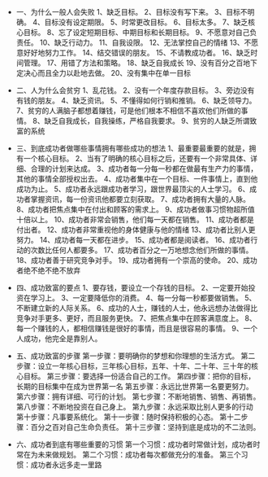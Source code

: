 - 一、为什么一般人会失败
  1、缺乏目标。
  2、目标没有写下来。
  3、目标不明确。
  4、目标没有设定期限。
  5、时常更改目标。
  6、目标太多。
  7、缺乏核心目标。
  8、忘了设定短期目标、中期目标和长期目标。
  9、不愿意对自己负责任。
  10、缺乏行动力。
  11、自我设限。
  12、无法掌控自己的情绪
  13、不愿意好好地努力工作。
  14、结交错误的朋友。
  15、不请教成功者。
  16、缺乏时间管理。
  17、用错了方法和策略。
  18、缺乏自我成长
  19、没有百分之百地下定决心而且全力以赴地去做。
  20、没有集中在单一目标



- 二、人为什么会贫穷
  1、乱花钱。
  2、没有一个年度存款目标。
  3、旁边没有有钱的朋友。
  4、缺乏资讯。
  5、不懂得如何行销和推销。
  6、缺乏领导力。
  7、贫穷的人满脑子都想着赚钱，可是他们根本不相信不喜欢他们所做的事情。
  8、缺乏自我成长，自我操练，严格自我要求。
  9、贫穷的人缺乏所谓致富的系统


- 三、到底成功者做哪些事情拥有哪些成功的想法
  1、最重要最重要的就是，拥有一个核心目标。
  2、当有了明确的核心目标之后，还要有一个非常具体、详细、合理的计划来达成。
  3、成功者每一分每一秒都在做最有生产力的事情，其他的事情全部授权出去。
  4、成功者集中在一个目标、一件事情上，直到他成功为止。
  5、成功者永远跟成功者学习，跟世界最顶尖的人士学习。
  6、成功者掌握资讯，每一份资讯他都要立刻获取。
  7、成功者拥有大量的人脉。
  8、成功者把焦点集中在付出和顾客的需求上。
  9、成功者做事习惯物超所值十倍以上。
  10、成功者非常会销售，他们每一天都在销售。
  11、成功者都是付出者。
  12、成功者非常重视他的身体健康与他的情绪
  13、成功者比别人更努力。
  14、成功者每一天都在进步。
  15、成功者都是阅读者。
  16、成功者行动的次数比任何人都要多。
  17、成功者百分之一万地想念他们所做的事情。
  18、成功者善于研究竞争对手。
  19、成功者拥有一个崇高的使命。
  20、成功者绝不绝不绝不放弃



- 四、成功致富的要点
  1、要存钱，要设立一个存钱的目标。
  2、一定要开始投资在学习上。
  3、一定要降低你的消费。
  4、每一分每一秒都要做销售。
  5、不断建立新的人际关系。
  6、成功的人士，赚钱的人士，他永远想办法做得比竞争对手更多、更好，而且服务更快。
  7、把焦点集中在顾客满意度上。
  8、每一个赚钱的人，都相信赚钱是很好的事情，而且是很容易的事情。
  9、一个人成功，他完全是靠别人。


- 五、成功致富的步骤
  第一步骤：要明确你的梦想和你理想的生活方式。
  第二步骤：设立一年核心目标，三年核心目标，五年、十年、二十年、三十年的核心目标。
  第三步骤：要选择一份适合自己的工作。
  第四步骤：把你的目标，长期的目标集中在成为世界第一名
  第五步骤：永远比世界第一名要更努力。
  第六步骤：拥有详细、可行的计划。
  第七步骤：不断地销售、销售、再销售。
  第八步骤：不断地投资在自己身上。
  第九步骤：永远采取比别人更多的行动
  第十步骤：凡事要系统化。
  第十一步骤：随时保持积极的心态。
  第十二步骤：百分之百对自己生命负责任。
  第十三步骤：坚持到底是成功的不二法则。


- 六、成功者到底有哪些重要的习惯
  第一个习惯：成功者时常做计划，成功者时常在为未来做规划。
  第二个习惯：成功者每次都做充分的准备。
  第三个习惯：成功者永远多走一里路
